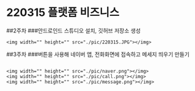 # 220315 플랫폼 비즈니스
##2주차
###안드로인드 스튜디오 설치, 깃허브 저장소 생성
```
<img width="" height="" src="./pic/220315.JPG"></img>

```

##3주차
###버튼을 사용해 네이버 앱, 전화화면에 접속하고 메세지 띄우기 만들기 

```

<img width="" height="" src="./pic/naver.png"></img>
<img width="" height="" src="./pic/call.png"></img>
<img width="" height="" src="./pic/message.png"></img>

```
